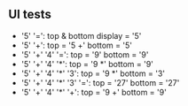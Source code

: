 ## UI tests
- '5' '=':                  top & bottom display = '5'
- '5' '+':                  top = '5 +' bottom = '5'
- '5' '+' '4' '=':          top = '9' bottom = '9'
- '5' '+' '4' '*':          top = '9 *' bottom = '9'
- '5' '+' '4' '*' '3':      top = '9 *' bottom = '3'
- '5' '+' '4' '*' '3' '=':  top = '27' bottom = '27'
- '5' '+' '4' '*' '+':      top = '9 +' bottom = '9'